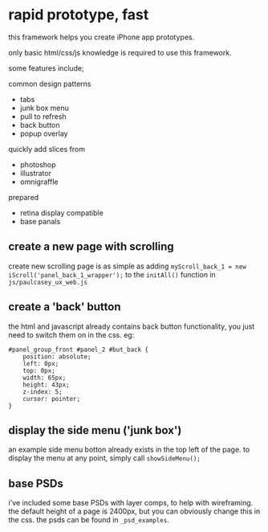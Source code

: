 rapid prototype, fast
============================
this framework helps you create iPhone app prototypes. 

only basic html/css/js knowledge is required to use this framework.

some features include;

common design patterns 
- tabs
- junk box menu
- pull to refresh
- back button
- popup overlay

quickly add slices from 
-	photoshop
-	illustrator
-	omnigraffle

prepared
- retina display compatible
- base panals


create a new page with scrolling
-----------------------------
create new scrolling page is as simple as adding `myScroll_back_1 = new iScroll('panel_back_1_wrapper');` to the `initAll()` function in `js/paulcasey_ux_web.js`

create a 'back' button
-------------------------------
the html and javascript already contains back button functionality, you just need to switch them on in the css. eg:

	#panel_group_front #panel_2 #but_back {
		position: absolute;
		left: 0px;
		top: 0px;
		width: 65px;
		height: 43px; 
		z-index: 5;
		cursor: pointer;
	}

display the side menu ('junk box')
------------------------
an example side menu botton already exists in the top left of the page. to display the menu at any point, simply call `showSideMenu();`

base PSDs
---------------------
i've included some base PSDs with layer comps, to help with wireframing. the default height of a page is 2400px, but you can obviously change this in the css. the psds can be found in `_psd_examples`.